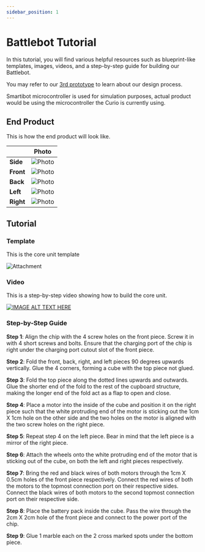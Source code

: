 ```yaml
---
sidebar_position: 1
---
```


# Battlebot Tutorial

In this tutorial, you will find various helpful resources such as blueprint-like templates, images, videos, and a step-by-step guide for building our Battlebot.

You may refer to our [3rd prototype](/docs/prototypes/third-prototype) to learn about our design process.

Smartibot microcontroller is used for simulation purposes, actual product would be using the microcontroller the Curio is currently using.

## End Product

This is how the end product will look like.

|           | **Photo**                                   |
| --------- | ------------------------------------------- |
| **Side**  | ![Photo](/img/third-prototype/diagonal.jpg) |
| **Front** | ![Photo](/img/third-prototype/front.jpg)    |
| **Back**  | ![Photo](/img/third-prototype/back.jpg)     |
| **Left**  | ![Photo](/img/third-prototype/left.jpg)     |
| **Right** | ![Photo](/img/third-prototype/right.jpg)    |

## Tutorial

### Template

This is the core unit template

![Attachment](/img/third-prototype/template.jpg)

### Video

This is a step-by-step video showing how to build the core unit.

[![IMAGE ALT TEXT HERE](https://img.youtube.com/vi/joiJ9Ab7RgI/0.jpg)](https://www.youtube.com/watch?v=joiJ9Ab7RgI)

### Step-by-Step Guide

**Step 1**: Align the chip with the 4 screw holes on the front piece. Screw it in with 4 short
screws and bolts. Ensure that the charging port of the chip is right under the charging port
cutout slot of the front piece.

**Step 2**: Fold the front, back, right, and left pieces 90 degrees upwards vertically. Glue the 4
corners, forming a cube with the top piece not glued.

**Step 3**: Fold the top piece along the dotted lines upwards and outwards. Glue the shorter end
of the fold to the rest of the cupboard structure, making the longer end of the fold act as a flap
to open and close.

**Step 4**: Place a motor into the inside of the cube and position it on the right piece such that
the white protruding end of the motor is sticking out the 1cm X 1cm hole on the other side
and the two holes on the motor is aligned with the two screw holes on the right piece.

**Step 5**: Repeat step 4 on the left piece. Bear in mind that the left piece is a mirror of the
right piece.

**Step 6**: Attach the wheels onto the white protruding end of the motor that is sticking out of
the cube, on both the left and right pieces respectively.

**Step 7**: Bring the red and black wires of both motors through the 1cm X 0.5cm holes of the
front piece respectively. Connect the red wires of both the motors to the topmost connection
port on their respective sides. Connect the black wires of both motors to the second topmost
connection port on their respective side.

**Step 8**: Place the battery pack inside the cube. Pass the wire through the 2cm X 2cm hole of
the front piece and connect to the power port of the chip.

**Step 9**: Glue 1 marble each on the 2 cross marked spots under the bottom piece.
